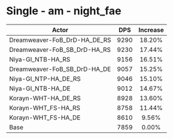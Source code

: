# Single - am - night_fae
| Actor | DPS | Increase |
|---|:---:|:---:|
|Dreamweaver-FoB_DrD-HA_DE_RS|9290|18.20%|
|Dreamweaver-FoB_SB_DrD-HA_RS|9230|17.44%|
|Niya-GI_NTB-HA_RS|9156|16.51%|
|Dreamweaver-FoB_SB_DrD-HA_DE|9057|15.25%|
|Niya-GI_NTP-HA_DE_RS|9046|15.10%|
|Niya-GI_NTB-HA_DE|9012|14.67%|
|Korayn-WHT-HA_DE_RS|8928|13.60%|
|Korayn-WHT_FS-HA_RS|8758|11.44%|
|Korayn-WHT_FS-HA_DE|8610|9.56%|
|Base|7859|0.00%|
